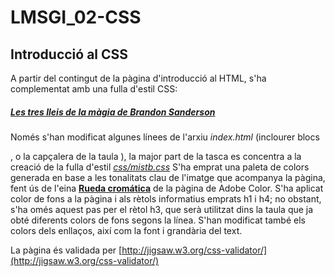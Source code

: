 # LMSGI_02-CSS
## Introducció al CSS

A partir del contingut de la pàgina d'introducció al HTML, s'ha complementat amb una fulla d'estil CSS:
##### [Les tres lleis de la màgia de Brandon Sanderson](https://rawgit.com/2aven/LMSGI_02-CSS/master/index.html)

Només s'han modificat algunes línees de l'arxiu *index.html* (inclourer blocs <div>, o la capçalera de la taula <th>), la major part de la tasca es concentra a la creació de la fulla d'estil [*css/mistb.css*](https://rawgit.com/2aven/LMSGI_02-CSS/master/css/mistb.css)
S'ha emprat una paleta de colors generada en base a les tonalitats clau de l'imatge que acompanya la pàgina, fent ús de l'eina [**Rueda cromática**](https://color.adobe.com/es/create/color-wheel/?base=2&rule=Custom&selected=0&name=vin&mode=rgb&rgbvalues=0.6352941176470588,0.48627450980392156,0.44313725490196076,0.1568627450980392,0.23137254901960785,0.25882352941176473,0.35294117647058826,0.6745098039215687,0.7568627450980392,0.6431372549019608,0.5843137254901961,0.5725490196078431,0.4588235294117647,0.38823529411764707,0.38823529411764707&swatchOrder=0,1,2,3,4) de la pàgina de Adobe Color.
S'ha aplicat color de fons a la pàgina i als rètols informatius emprats h1 i h4; no obstant, s'ha omés aquest pas per el rètol h3, que serà utilitzat dins la taula que ja obté diferents colors de fons segons la línea.
S'han modificat també els colors dels enllaços, així com la font i grandària del text.

La pàgina és validada per [http://jigsaw.w3.org/css-validator/](http://jigsaw.w3.org/css-validator/)
